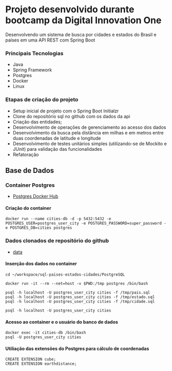 # Projeto desenvolvido durante bootcamp da Digital Innovation One
Desenvolvendo um sistema de busca por cidades e estados do Brasil e países em uma API REST com Spring Boot

### Principais Tecnologias
* Java
* Spring Framework
* Postgres
* Docker
* Linux

### Etapas de criação do projeto

* Setup inicial de projeto com o Spring Boot Initialzr
* Clone do repositório sql no github com os dados da api
* Criação das entidades;
* Desenvolvimento de operações de gerenciamento ao acesso dos dados
* Desenvolvimento da busca pela distância em milhas e em metros entre duas coordenadas de latitude e longitude
* Desenvolvimento de testes unitários simples (utilizando-se de Mockito e JUnit) para validação das funcionalidades
* Refatoração

## Base de Dados

### Container Postgres

* [Postgres Docker Hub](https://hub.docker.com/_/postgres)
#### Criação do container
```shell script
docker run --name cities-db -d -p 5432:5432 -e POSTGRES_USER=postgres_user_city -e POSTGRES_PASSWORD=super_password -e POSTGRES_DB=cities postgres
```

### Dados clonados de repositório do github

* [data](https://github.com/chinnonsantos/sql-paises-estados-cidades/tree/master/PostgreSQL)

#### Inserção dos dados no container
```shell script
cd ~/workspace/sql-paises-estados-cidades/PostgreSQL

docker run -it --rm --net=host -v $PWD:/tmp postgres /bin/bash

psql -h localhost -U postgres_user_city cities -f /tmp/pais.sql
psql -h localhost -U postgres_user_city cities -f /tmp/estado.sql
psql -h localhost -U postgres_user_city cities -f /tmp/cidade.sql

psql -h localhost -U postgres_user_city cities
```
#### Acesso ao container e o usuário do banco de dados
```shell script
docker exec -it cities-db /bin/bash
psql -U postgres_user_city cities
```
#### Utiliação das extensões do Postgres para cálculo de coordenadas
```shell script
CREATE EXTENSION cube; 
CREATE EXTENSION earthdistance;
```
